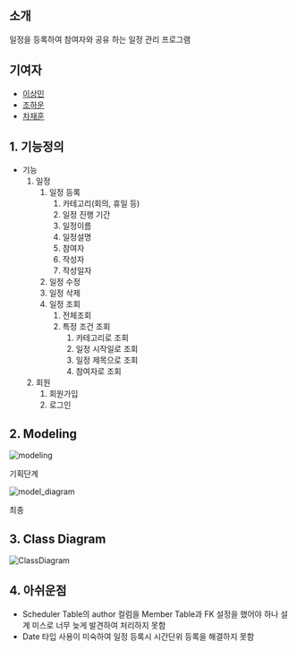 ## 소개

일정을 등록하여 참여자와 공유 하는 일정 관리 프로그램

## 기여자

- [이상민](https://github.com/minstitia)
- [조하운](https://github.com/henrynoowah)
- [차재훈](https://github.com/jae0077)

## 1. 기능정의

- 기능
    1. 일정
        1. 일정 등록
            1. 카테고리(회의, 휴일 등)
            2. 일정 진행 기간
            3. 일정이름
            4. 일정설명
            5. 참여자
            6. 작성자
            7. 작성일자
        2. 일정 수정
        3. 일정 삭제
        4. 일정 조회
            1. 전체조회
            2. 특정 조건 조회
                1. 카테고리로 조회 
                2. 일정 시작일로 조회
                3. 일정 제목으로 조회
                4. 참여자로 조회
    2. 회원
        1. 회원가입
        2. 로그인

## 2. Modeling

![modeling](https://user-images.githubusercontent.com/44844956/130908288-c580ba9e-6e34-4487-802d-4a3fdf0866fd.png)

기획단계

![model_diagram](https://user-images.githubusercontent.com/44844956/130908354-5d212d47-64a8-4444-95ac-c711a2f98e35.png)

최종

## 3. Class Diagram

![ClassDiagram](https://user-images.githubusercontent.com/44844956/130908404-5e234911-adad-4668-a5c8-6a49c53a334c.png)

## 4. 아쉬운점

- Scheduler Table의 author 컬럼을 Member Table과 FK 설정을 했어야 하나 설계 미스로 너무 늦게 발견하여 처리하지 못함
- Date 타입 사용이 미숙하여 일정 등록시 시간단위 등록을 해결하지 못함
